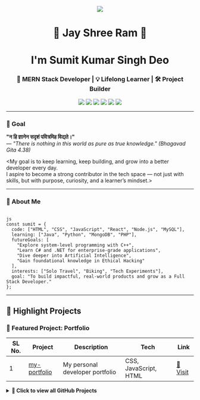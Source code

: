 <!-- GitHub Profile README with Modern Style -->
<!-- Banner Image -->
<p align="center">
  <img src="https://media.dev.to/cdn-cgi/image/width=1000,height=500,fit=cover,gravity=auto,format=auto/https://dev-to-uploads.s3.amazonaws.com/uploads/articles/4e0d816kuzyu700pdbjn.png" />
  
</p>

<h1 align="center">🙏 Jay Shree Ram 🙏</h1>
<h1 align="center">I'm Sumit Kumar Singh Deo</h1>
<h3 align="center">🚀 MERN Stack Developer | 💡 Lifelong Learner | 🛠️ Project Builder</h3>

<p align="center">
  <a href="https://github.com/itspksharma"><img src="https://img.shields.io/github/followers/itspksharma?style=social" /></a>
  <a href="https://linkedin.com/in/itspksharma98"><img src="https://img.shields.io/badge/LinkedIn-blue?style=flat-square&logo=linkedin" /></a>
  <a href="mailto:pawansharma.rkl@gmail.com"><img src="https://img.shields.io/badge/Gmail-red?style=flat-square&logo=gmail&logoColor=white" /></a>
  <a href="https://wa.me/919658901536"><img src="https://img.shields.io/badge/WhatsApp-25D366?style=flat-square&logo=whatsapp&logoColor=white" /></a>
  <a href="https://itspksharma.github.io/my-portfolio/"><img src="https://img.shields.io/badge/Portfolio-000?style=flat-square&logo=vercel" /></a>
  <a href="https://dev.to/itspksharma"><img src="https://img.shields.io/badge/Dev.to-000?style=flat-square&logo=devdotto" /></a>
</p>

---


### 🎯 Goal

**"न हि ज्ञानेन सदृशं पवित्रमिह विद्यते।"**  
*— "There is nothing in this world as pure as true knowledge." (Bhagavad Gita 4.38)*

<My goal is to keep learning, keep building, and grow into a better developer every day.  
I aspire to become a strong contributor in the tech space — not just with skills, but with purpose, curiosity, and a learner’s mindset.>


---

### 🧠 About Me

```

js
const sumit = {
  code: ["HTML", "CSS", "JavaScript", "React", "Node.js", "MySQL"],
  learning: ["Java", "Python", "MongoDB", "PHP"],
  futureGoals: [
    "Explore system-level programming with C++",
    "Learn C# and .NET for enterprise-grade applications",
    "Dive deeper into Artificial Intelligence",
    "Gain foundational knowledge in Ethical Hacking"
  ],
  interests: ["Solo Travel", "Biking", "Tech Experiments"],
  goal: "To build impactful, real-world products and grow as a Full Stack Developer."
};

```

---

<!-- PROJECTS:START -->
## 🚀 Highlight Projects

### 🎯 Featured Project: Portfolio

| SL No. | Project | Description | Tech | Link |
|--------|---------|-------------|------|------|
| 1 | [my-portfolio](https://github.com/itspksharma/my-portfolio) | My personal developer portfolio | CSS, JavaScript, HTML | [🔗 Visit](https://github.com/itspksharma/my-portfolio) |

<details>
<summary><b>📁 Click to view all GitHub Projects</b></summary>


| SL No. | Project | Description | Tech | Link |
|--------|---------|-------------|------|------|
|https://github.com/SumitKumarSinghDeo/VEHICLE-PARKING-MANAGEMENT|
|https://github.com/SumitKumarSinghDeo/Student-data-management|
|https://github.com/SumitKumarSinghDeo/Tic-Tac-Toe/tree/main/Tik-Tak-Toe-Game|
<!-- PROJECTS:END -->


---

### 🛠️ Tech Stack

<p align="center">
  <img src="https://skillicons.dev/icons?i=react,nodejs,mongodb,js,express,html,css,python,git,github,java,php,mysql" />
</p>

---

## 📊 GitHub Stats & Activity
<!-- GitHub Profile Stats Section -->

<table align="center">
  <tr>
    <td><img src="https://github-readme-stats.vercel.app/api/top-langs/?username=itspksharma&layout=compact&langs_count=10&theme=gruvbox&hide_border=true" width="500px" height="850px" /></td>
    <td>
      <img src="https://streak-stats.demolab.com?user=itspksharma&theme=gruvbox&hide_border=true" width="100%" /><br />
      <img src="https://github-readme-stats.vercel.app/api?username=itspksharma&show_icons=true&theme=gruvbox&hide_border=true&include_all_commits=true&count_private=true&rank_icon=github" width="100%" />
    </td>
  </tr>
</table>

<p align="center">
  <img src="https://github-readme-activity-graph.vercel.app/graph?username=SumitKumarSinghDeo&theme=gruvbox&hide_border=true" width="95%" />
</p>



---

### 📜 Certifications

- 🟡 [AWS Cloud Security Foundations](file:///C:/Users/sksin/Downloads/PDF/AWS_Academy_Graduate___AWS_Academy_Cloud_Security_Foundations_Badge20230412-28-e9av14.pdf)
- 🔐 [Cisco Cybersecurity Essentials](file:///C:/Users/sksin/Downloads/PDF/SUMIT%20KUMARSINGH%20DEO-Cyb%20Essen%20B2C-%201-certificate.pdf)

---

### 📫 Contact

```yaml
📧 Email:      sksinghdeo77@gmail.com  
💼 LinkedIn:   https://www.linkedin.com/in/sumit-kumar-singh-deo-7439aa203?lipi=urn%3Ali%3Apage%3Ad_flagship3_profile_view_base_contact_details%3BnZPayzWDTzCYip1P7UCVgQ%3D%3D
💼Noukry:      Sumit Kumar Singh Deo
📱 WhatsApp:   https://wa.me/6370102457
```

---

> *"Code. Create. Collaborate." ~ Sumit Kumar Singh Deo*
```
🌱 When I’m not coding or building projects, I love to recharge by exploring nature — be it ancient temples, peaceful waterfalls, or hidden trails on my bike.  
Every ride to a new place brings a fresh perspective, and reminds me that just like code, life is best when we explore, break limits, and stay curious. 🌄

💬 Always open to collaboration, learning, or just a tech chat — drop a message anytime!

---
